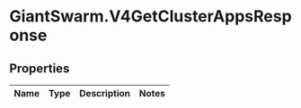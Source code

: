 # GiantSwarm.V4GetClusterAppsResponse

## Properties
Name | Type | Description | Notes
------------ | ------------- | ------------- | -------------


